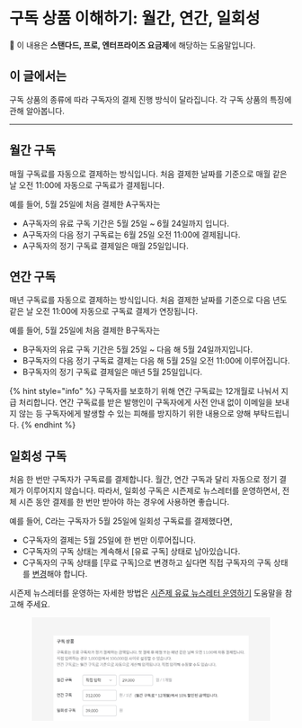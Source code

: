 # 구독 상품 이해하기: 월간, 연간, 일회성

💬 이 내용은 **스탠다드, 프로, 엔터프라이즈 요금제**에 해당하는 도움말입니다.

## 이 글에서는

구독 상품의 종류에 따라 구독자의 결제 진행 방식이 달라집니다. 각 구독 상품의 특징에 관해 알아봅니다.&#x20;

***

## 월간 구독 <a href="#h_01gkka36n477nmj0tbphrerkwy" id="h_01gkka36n477nmj0tbphrerkwy"></a>

매월 구독료를 자동으로 결제하는 방식입니다. 처음 결제한 날짜를 기준으로 매월 같은 날 오전 11:00에 자동으로 구독료가 결제됩니다.

예를 들어, 5월 25일에 처음 결제한 A구독자는

* A구독자의 유료 구독 기간은 5월 25일 \~ 6월 24일까지 입니다.
* A구독자의 다음 정기 구독료는 6월 25일 오전 11:00에 결제됩니다.
* A구독자의 정기 구독료 결제일은 매월 25일입니다.



## 연간 구독

매년 구독료를 자동으로 결제하는 방식입니다. 처음 결제한 날짜를 기준으로 다음 년도 같은 날 오전 11:00에 자동으로 구독료 결제가 연장됩니다.&#x20;

예를 들어, 5월 25일에 처음 결제한 B구독자는

* B구독자의 유료 구독 기간은 5월 25일 \~ 다음 해 5월 24일까지입니다.
* B구독자의 다음 정기 구독료 결제는 다음 해 5월 25일 오전 11:00에 이루어집니다.
* B구독자의 정기 구독료 결제일은 매년 5월 25일입니다.

{% hint style="info" %}
구독자를 보호하기 위해 연간 구독료는 12개월로 나눠서 지급 처리합니다. 연간 구독료를 받은 발행인이 구독자에게 사전 안내 없이 이메일을 보내지 않는 등 구독자에게 발생할 수 있는 피해를 방지하기 위한 내용으로 양해 부탁드립니다.
{% endhint %}



## 일회성 구독

처음 한 번만 구독자가 구독료를 결제합니다. 월간, 연간 구독과 달리 자동으로 정기 결제가 이루어지지 않습니다. 따라서, 일회성 구독은 시즌제로 뉴스레터를 운영하면서, 전체 시즌 동안 결제를 한 번만 받아야 하는 경우에 사용하면 좋습니다.&#x20;

예를 들어, C라는 구독자가 5월 25일에 일회성 구독료를 결제했다면,

* C구독자의 결제는 5월 25일에 한 번만 이루어집니다.
* C구독자의 구독 상태는 계속해서 \[유료 구독] 상태로 남아있습니다.&#x20;
* C구독자의 구독 상태를 \[무료 구독]으로 변경하고 싶다면 직접 구독자의 구독 상태를 [변경](broken-reference)해야 합니다.

시즌제 뉴스레터를 운영하는 자세한 방법은 [시즌제 유료 뉴스레터 운영하기](../../tip/seasonal-paid-newsletter-management.md) 도움말을 참고해 주세요.

<figure><img src="../../.gitbook/assets/image (57) (1).png" alt=""><figcaption></figcaption></figure>
